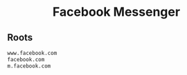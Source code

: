 


<h1 align="center">Facebook Messenger</h1>  


## Roots


```html
www.facebook.com
facebook.com
m.facebook.com
```  

<br>
